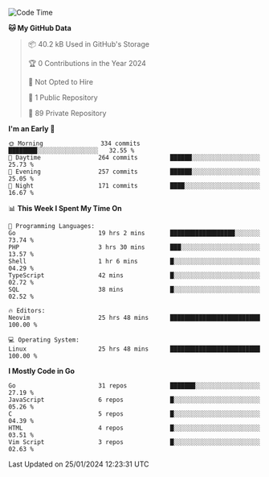 
<!--START_SECTION:waka-->
![Code Time](http://img.shields.io/badge/Code%20Time-4%2C532%20hrs%2049%20mins-blue)

**🐱 My GitHub Data** 

> 📦 40.2 kB Used in GitHub's Storage 
 > 
> 🏆 0 Contributions in the Year 2024
 > 
> 🚫 Not Opted to Hire
 > 
> 📜 1 Public Repository 
 > 
> 🔑 89 Private Repository 
 > 
**I'm an Early 🐤** 

```text
🌞 Morning                334 commits         ████████░░░░░░░░░░░░░░░░░   32.55 % 
🌆 Daytime                264 commits         ██████░░░░░░░░░░░░░░░░░░░   25.73 % 
🌃 Evening                257 commits         ██████░░░░░░░░░░░░░░░░░░░   25.05 % 
🌙 Night                  171 commits         ████░░░░░░░░░░░░░░░░░░░░░   16.67 % 
```


📊 **This Week I Spent My Time On** 

```text
💬 Programming Languages: 
Go                       19 hrs 2 mins       ██████████████████░░░░░░░   73.74 % 
PHP                      3 hrs 30 mins       ███░░░░░░░░░░░░░░░░░░░░░░   13.57 % 
Shell                    1 hr 6 mins         █░░░░░░░░░░░░░░░░░░░░░░░░   04.29 % 
TypeScript               42 mins             █░░░░░░░░░░░░░░░░░░░░░░░░   02.72 % 
SQL                      38 mins             █░░░░░░░░░░░░░░░░░░░░░░░░   02.52 % 

🔥 Editors: 
Neovim                   25 hrs 48 mins      █████████████████████████   100.00 % 

💻 Operating System: 
Linux                    25 hrs 48 mins      █████████████████████████   100.00 % 
```

**I Mostly Code in Go** 

```text
Go                       31 repos            ███████░░░░░░░░░░░░░░░░░░   27.19 % 
JavaScript               6 repos             █░░░░░░░░░░░░░░░░░░░░░░░░   05.26 % 
C                        5 repos             █░░░░░░░░░░░░░░░░░░░░░░░░   04.39 % 
HTML                     4 repos             █░░░░░░░░░░░░░░░░░░░░░░░░   03.51 % 
Vim Script               3 repos             █░░░░░░░░░░░░░░░░░░░░░░░░   02.63 % 
```




 Last Updated on 25/01/2024 12:23:31 UTC
<!--END_SECTION:waka-->
